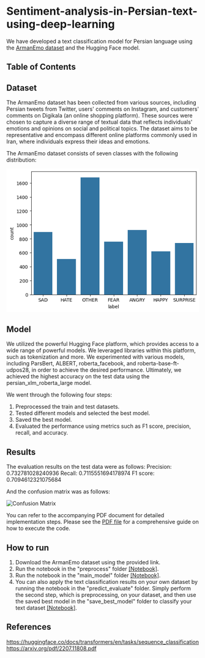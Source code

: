 # Sentiment-analysis-in-Persian-text-using-deep-learning
We have developed a text classification model for Persian language using the [ArmanEmo dataset](https://github.com/Arman-Rayan-Sharif/arman-text-emotion?tab=readme-ov-file) and the Hugging Face model.

## Table of Contents


## Dataset
The ArmanEmo dataset has been collected from various sources, including Persian tweets from Twitter, users' comments on Instagram, and customers' comments on Digikala (an online shopping platform). These sources were chosen to capture a diverse range of textual data that reflects individuals' emotions and opinions on social and political topics. The dataset aims to be representative and encompass different online platforms commonly used in Iran, where individuals express their ideas and emotions.

The ArmanEmo dataset consists of seven classes with the following distribution:

![Distribution](assets/distribution.png)

## Model
We utilized the powerful Hugging Face platform, which provides access to a wide range of powerful models. We leveraged libraries within this platform, such as tokenization and more. We experimented with various models, including ParsBert, ALBERT, roberta_facebook, and roberta-base-ft-udpos28, in order to achieve the desired performance. Ultimately, we achieved the highest accuracy on the test data using the persian_xlm_roberta_large model.

We went through the following four steps:

1. Preprocessed the train and test datasets.
2. Tested different models and selected the best model.
3. Saved the best model.
4. Evaluated the performance using metrics such as F1 score, precision, recall, and accuracy.

## Results
The evaluation results on the test data were as follows:
Precision: 0.732781028240936
Recall: 0.7115551694178974
F1 score: 0.7094612321075684

And the confusion matrix was as follows:

![Confusion Matrix](confusion_matrix.png)

You can refer to the accompanying PDF document for detailed implementation steps. Please see the [PDF file](IntroDL_Project_SadeghPoulaei_FatemehAskari.pdf) for a comprehensive guide on how to execute the code.

## How to run
1. Download the ArmanEmo dataset using the provided link.
2. Run the notebook in the "preprocess" folder [[Notebook]](preprocess/DL_Project_PreProcess.ipynb).
3. Run the notebook in the "main_model" folder [[Notebook]](main_model/DL_Project_Model_XML_Roberta_MAINN_Result.ipynb).
4. You can also apply the text classification results on your own dataset by running the notebook in the "predict_evaluate" folder. Simply perform the second step, which is preprocessing, on your dataset, and then use the saved best model in the "save_best_model" folder to classify your text dataset [[Notebook]](predict_evaluate/Predicted_Evaluate.ipynb).

## References

https://huggingface.co/docs/transformers/en/tasks/sequence_classification
https://arxiv.org/pdf/2207.11808.pdf



